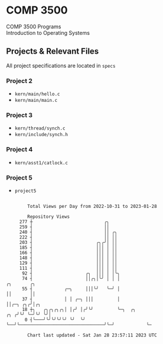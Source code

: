 # COMP 3500
COMP 3500 Programs  
Introduction to Operating Systems  
## Projects & Relevant Files
All project specifications are located in `specs`
### Project 2
- `kern/main/hello.c`
- `kern/main/main.c`
### Project 3
- `kern/thread/synch.c`
- `kern/include/synch.h`
### Project 4
- `kern/asst1/catlock.c`
### Project 5
- `project5`

```

        Total Views per Day from 2022-10-31 to 2023-01-28

        Repository Views
     277 ┼                           ╭╮
     259 ┤                           ││
     240 ┤                           ││ ╭╮
     222 ┤                           ││ ││
     203 ┤                        ╭╮╭╯│ ││
     185 ┤                        │││ │ ││
     166 ┤                        │││ │ ││
     148 ┤                        │││ │ ││
     129 ┤                        │││ │ ││
     111 ┤                        │││ │ ││
      92 ┤                    ╭╮  │││ │ │╰╮
      74 ┤                    ││╭╮│╰╯ │ │ │                                          ╭╮       ╭╮
      55 ┤            ╭─╮     │││╰╯   ╰─╯ │                                          ││       ││
      37 ┤            │ │ ╭─╮ │││         │                                          ││╭─╮ ╭╮╭╯│╭╮
      18 ┼╮   ╭╮╭╮╭╮╭╮│ │╭╯ │╭╯╰╯         ╰─╮  ╭╮                                ╭╮ ╭╯╰╯ ╰─╯╰╯ ╰╯│
       0 ┤╰───╯╰╯╰╯╰╯╰╯ ╰╯  ╰╯              ╰──╯╰────────────────────────────────╯╰─╯            ╰─

        Chart last updated - Sat Jan 28 23:57:11 2023 UTC
        
```
